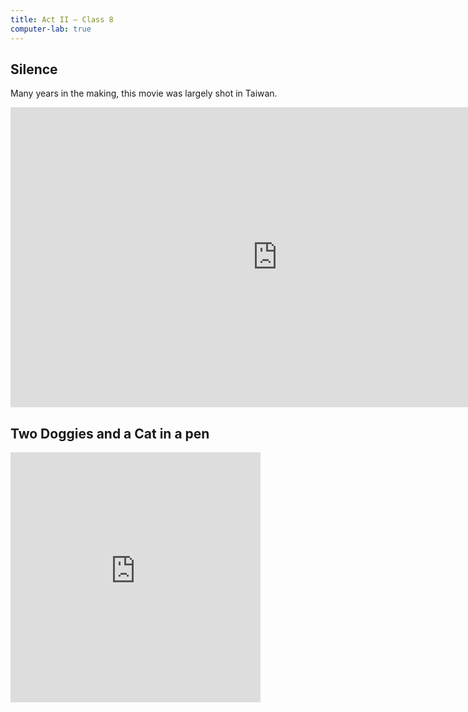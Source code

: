 ```yaml
---
title: Act II — Class 8
computer-lab: true
---
```


## Silence

Many years in the making, this movie was largely shot in Taiwan.

<iframe width="854" height="480" src="https://www.youtube.com/embed/ASU4wvY0CbE" frameborder="0" allowfullscreen></iframe>

## Two Doggies and a Cat in a pen


<iframe src="https://www.facebook.com/plugins/video.php?href=https%3A%2F%2Fwww.facebook.com%2FMindaHub%2Fvideos%2Fvb.1779289278982251%2F1806371496274029%2F%3Ftype%3D3&show_text=0&width=400" width="400" height="400" style="border:none;overflow:hidden" scrolling="no" frameborder="0" allowTransparency="true" allowFullScreen="true"></iframe>
